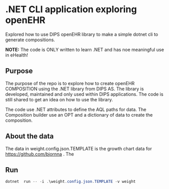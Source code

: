 # .NET CLI application exploring openEHR

Explored how to use DIPS openEHR library to make a simple dotnet cli to generate compositions.

**NOTE:** The code is ONLY written to learn .NET and has noe meaningful use in eHealth!

## Purpose

The purpose of the repo is to explore how to create openEHR COMPOSITION using the .NET library from DIPS AS. The library is developed, maintained and only used within DIPS applications. The code is still shared to get an idea on how to use the library.

The code use .NET attributes to define the AQL paths for data. The Composition builder use an OPT and a dictionary of data to create the composition.

## About the data

The data in weight.config.json.TEMPLATE is the growth chart data for <https://github.com/bjornna> . The

## Run

```C#
dotnet  run -- -i .\weight.config.json.TEMPLATE -v weight
```
